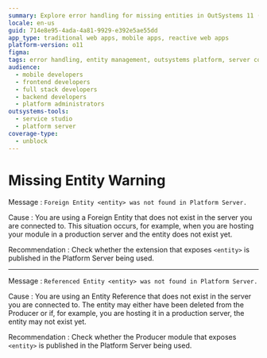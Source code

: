 ```yaml
---
summary: Explore error handling for missing entities in OutSystems 11 (O11) when entities are not found on the server.
locale: en-us
guid: 714e8e95-4ada-4a81-9929-e392e5ae55dd
app_type: traditional web apps, mobile apps, reactive web apps
platform-version: o11
figma:
tags: error handling, entity management, outsystems platform, server configuration, deployment issues
audience:
  - mobile developers
  - frontend developers
  - full stack developers
  - backend developers
  - platform administrators
outsystems-tools:
  - service studio
  - platform server
coverage-type:
  - unblock
---
```


# Missing Entity Warning

Message
:   `Foreign Entity <entity> was not found in Platform Server.`

Cause
:   You are using a Foreign Entity that does not exist in the server you are connected to. This situation occurs, for example, when you are hosting your module in a production server and the entity does not exist yet.

Recommendation
:   Check whether the extension that exposes `<entity>` is published in the Platform Server being used.

---

Message
:   `Referenced Entity <entity> was not found in Platform Server.`

Cause
:   You are using an Entity Reference that does not exist in the server you are connected to. The entity may either have been deleted from the Producer or if, for example, you are hosting it in a production server, the entity may not exist yet.

Recommendation
:   Check whether the Producer module that exposes `<entity>` is published in the Platform Server being used.
